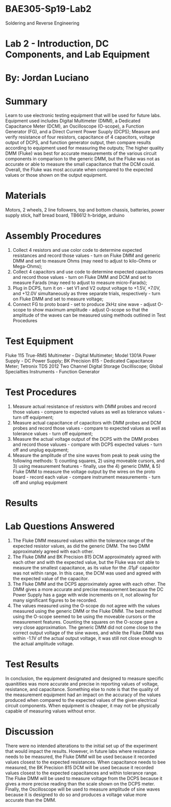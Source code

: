 # BAE305-Sp19-Lab2
Soldering and Reverse Engineering

# Lab 2 - Introduction, DC Components, and Lab Equipment

# By: Jordan Luciano

# Summary
Learn to use electronic testing equipment that will be used for future labs. Equipment used includes Digital Multimeter (DMM), a Dedicated Capacitance Meter (DCM), an Oscilloscope (O-scope), a Function Generator (FG), and a Direct Current Power Suuply (DCPS); Measure and verify resistance of four resistors, capacitance of 4 capacitors, voltage output of DCPS, and function generator output, then compare results according to equipment used for measuring the outputs; The higher quality DMM (Fluke) was best for accurate measurements of the various circuit components in comparison to the generic DMM, but the Fluke was not as accurate or able to measure the small capacitance that the DCM could. Overall, the Fluke was most accurate when compared to the expected values or those shown on the output equipment.  

# Materials
Motors, 2 wheels, 2 line followers, top and bottom chassis, batteries, power supply stick, half bread board, TB6612 h-bridge, arduino

# Assembly Procedures
1. Collect 4 resistors and use color code to determine expected resistances and record those values - turn on Fluke DMM and generic DMM and set to measure Ohms (may need to adjust to kilo-Ohms or Mega-Ohms); 
2. Collect 4 capacitors and use code to determine expected capacitances and record those values - turn on Fluke DMM and DCM and set to measure Farads (may need to adjust to measure micro-Farads); 
3. Plug in DCPS, turn it on - set V1 and V2 output voltage to +1.5V, +7.0V, and +12.0V simultaneously as three separate trials, respectively - turn on Fluke DMM and set to measure voltage; 
4. Connect FG to proto board - set to produce 2kHz sine wave - adjust O-scope to show maximum amplitude - adjust O-scope so that the amplitude of the waves can be measured using methods outlined in Test Procedures

# Test Equipment
Fluke 115 True-RMS Multimeter - Digital Multimeter;
Model 1301A Power Supply - DC Power Supply;
BK Precision 815 - Dedicated Capacitance Meter;
Tetronix TDS 2012 Two Channel Digital Storage Oscilliscope;
Global Specialties Instruments - Function Generator

# Test Procedures
1. Measure actual resistance of resistors with DMM probes and record those values - compare to expected values as well as tolerance values - turn off equipment;
2. Measure actual capacitance of capacitors with DMM probes and DCM probes and record those values - compare to expected values as well as tolerance values - turn off equipment;
3. Measure the actual voltage output of the DCPS with the DMM probes and record those valuues - compare with DCPS expected values - turn off and unplug equipment;
4. Measure the amplitude of the sine waves from peak to peak using the following methods: 1) counting squares, 2) using moveable cursors, and 3) using measurement features - finally, use the 4) generic DMM, & 5) Fluke DMM to measure the voltage output by the wires on the proto board - record each value - compare instrument measurements - turn off and unplug equipment

# Results


# Lab Questions Answered
1. The Fluke DMM measured values within the tolerance range of the expected resistor values, as did the generic DMM. The two DMM approximately agreed with each other.
2. The Fluke DMM and BK Precision 815 DCM approximately agreed with each other and with the expected value, but the Fluke was not able to measure the smallest capacitance, as its value for the .01μF capacitor was not within range. In this case, the DCM was used and agreed with the expected value of the capacitor. 								
3. The Fluke DMM and the DCPS approximately agree with each other. The DMM gives a more accurate and precise measurement because the DC Power Supply has a gage with wide increments on it, not allowing for many significant figures to be recorded.
4. The values measured using the O-scope do not agree with the values measured using the generic DMM or the Fluke DMM. The best method using the O-scope seemed to be using the moveable cursors or the measurement features. Counting the squares on the O-scope gave a very close approximation. The generic DMM did not come close to the correct output voltage of the sine waves, and while the Fluke DMM was within -1.1V of the actual output voltage, it was still not close enough to the actual amplitude voltage.

# Test Results
In conclusion, the equipment designated and designed to measure specific quanitities was more accurate and precise in reporting values of voltage, resistance, and capacitance. Something else to note is that the quality of the measurement equipment had an impact on the accuracy of the values produced when compared to the expected values of the given electrical circuit components. When equipment is cheaper, it may not be physically capable of measuring values without error.

# Discussion
There were no intended alterations to the initial set up of the experiment that would impact the results. However, in future labs where resistance needs to be measured, the Fluke DMM will be used because it recorded values closest to the expected resistances. When capacitance needs to bee measured, the BK Precision 815 DCM will be used because it recorded values closest to the expected capacitances and within tolerance range. The Fluke DMM will be used to measure voltage from the DCPS because it gives a more precise reading than the scale shown on the DCPS meter. Finally, the Oscilloscope will be used to measure amplitude of sine waves because it is designed to do so and produces a voltage value more accurate than the DMM.
